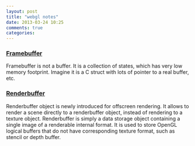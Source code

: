 ```yaml
---
layout: post
title: "webgl notes"
date: 2013-03-24 10:25
comments: true
categories: 
---
```

### [Framebuffer](http://games.greggman.com/game/webgl-image-processing-continued/)
Framebuffer is not a buffer. It is a collection of states, which has very low memory footprint. Imagine it is a C struct with lots of pointer to a real buffer, etc.


### [Renderbuffer](http://stackoverflow.com/questions/2213030/whats-the-concept-of-and-differences-between-framebuffer-and-renderbuffer-in)

Renderbuffer object is newly introduced for offscreen rendering. It allows to render a scene directly to a renderbuffer object, instead of rendering to a texture object. Renderbuffer is simply a data storage object containing a single image of a renderable internal format. It is used to store OpenGL logical buffers that do not have corresponding texture format, such as stencil or depth buffer.